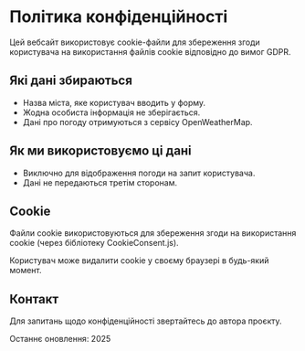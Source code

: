 # Політика конфіденційності

Цей вебсайт використовує cookie-файли для збереження згоди користувача на використання файлів cookie відповідно до вимог GDPR.

## Які дані збираються

- Назва міста, яке користувач вводить у форму.
- Жодна особиста інформація не зберігається.
- Дані про погоду отримуються з сервісу OpenWeatherMap.

## Як ми використовуємо ці дані

- Виключно для відображення погоди на запит користувача.
- Дані не передаються третім сторонам.

## Cookie

Файли cookie використовуються для збереження згоди на використання cookie (через бібліотеку CookieConsent.js).

Користувач може видалити cookie у своєму браузері в будь-який момент.

## Контакт

Для запитань щодо конфіденційності звертайтесь до автора проєкту.

Останнє оновлення: 2025
